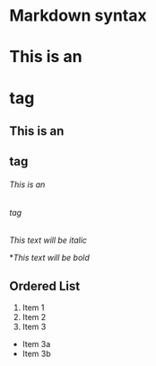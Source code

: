 # Markdown syntax


# This is an <h1> tag
## This is an <h2> tag
###### This is an <h6> tag


*This text will be italic*

**This text will be bold*


## Ordered List
1. Item 1
2. Item 2
3. Item 3   
* Item 3a   
* Item 3b

